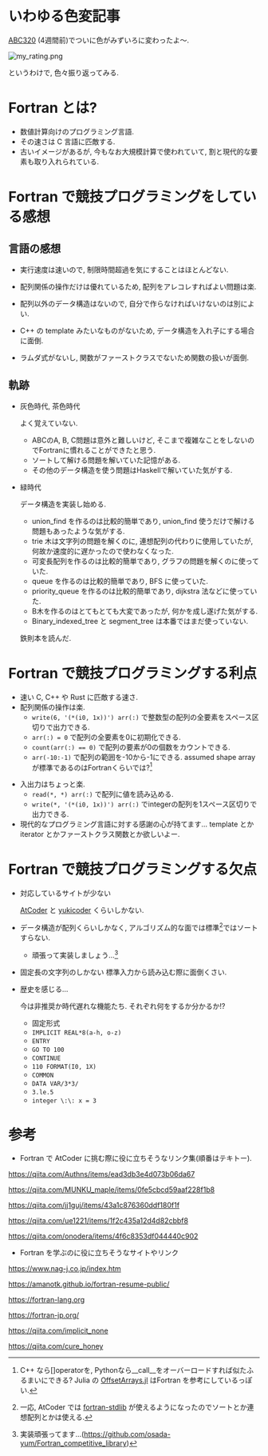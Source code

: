 # いわゆる色変記事

[ABC320](https://atcoder.jp/contests/abc320) (4週間前)でついに色がみずいろに変わったよ〜.

![my_rating.png](https://qiita-image-store.s3.ap-northeast-1.amazonaws.com/0/2296800/bbbf693c-ffb1-8308-821e-853c71a03b61.png)

というわけで, 色々振り返ってみる.


<a id="orgbdbd2de"></a>

# Fortran とは?

-   数値計算向けのプログラミング言語.
-   その速さは C 言語に匹敵する.
-   古いイメージがあるが, 今もなお大規模計算で使われていて, 割と現代的な要素も取り入れられている.


<a id="org466c14c"></a>

# Fortran で競技プログラミングをしている感想


<a id="org99bcba8"></a>

## 言語の感想

-   実行速度は速いので, 制限時間超過を気にすることはほとんどない.
-   配列関係の操作だけは優れているため, 配列をアレコレすればよい問題は楽.

-   配列以外のデータ構造はないので, 自分で作らなければいけないのは別によい.

-   C++ の template みたいなものがないため, データ構造を入れ子にする場合に面倒.
-   ラムダ式がないし, 関数がファーストクラスでないため関数の扱いが面倒.


<a id="org8a8adc6"></a>

## 軌跡

-   灰色時代, 茶色時代

    よく覚えていない.

    -   ABCのA, B, C問題は意外と難しいけど, そこまで複雑なことをしないのでFortranに慣れることができたと思う.
    -   ソートして解ける問題を解いていた記憶がある.
    -   その他のデータ構造を使う問題はHaskellで解いていた気がする.
-   緑時代

    データ構造を実装し始める.

    -   union\_find を作るのは比較的簡単であり, union\_find 使うだけで解ける問題もあったような気がする.
    -   trie 木は文字列の問題を解くのに, 連想配列の代わりに使用していたが, 何故か速度的に遅かったので使わなくなった.
    -   可変長配列を作るのは比較的簡単であり, グラフの問題を解くのに使っていた.
    -   queue を作るのは比較的簡単であり, BFS に使っていた.
    -   priority\_queue を作るのは比較的簡単であり, dijkstra 法などに使っていた.
    -   B木を作るのはとてもとても大変であったが, 何かを成し遂げた気がする.
    -   Binary\_indexed\_tree と segment\_tree は本番ではまだ使っていない.

    鉄則本を読んだ.


<a id="org0b0d4eb"></a>

# Fortran で競技プログラミングする利点

-   速い C, C++ や Rust に匹敵する速さ.
-   配列関係の操作は楽.
    -   `write(6, '(*(i0, 1x))') arr(:)` で整数型の配列の全要素をスペース区切りで出力できる.
    -   `arr(:) = 0` で配列の全要素を0に初期化できる.
    -   `count(arr(:) == 0)` で配列の要素が0の個数をカウントできる.
    -   `arr(-10:-1)` で配列の範囲を-10から-1にできる. assumed shape array が標準であるのはFortranくらいでは?[^1]

[^1]: C++ なら[]operatorを, Pythonなら\_\_call\_\_をオーバーロードすれば似たふるまいにできる? Julia の [OffsetArrays.jl](https://juliaarrays.github.io/OffsetArrays.jl/stable/) はFortran を参考にしているっぽい.

-   入出力はちょっと楽.
    -   `read(*, *) arr(:)` で配列に値を読み込める.
    -   `write(*, '(*(i0, 1x))') arr(:)` でintegerの配列を1スペース区切りで出力できる.
-   現代的なプログラミング言語に対する感謝の心が持てます&#x2026; template とか iterator とかファーストクラス関数とか欲しいよー.


<a id="org45eeb96"></a>

# Fortran で競技プログラミングする欠点

-   対応しているサイトが少ない

    [AtCoder](https://atcoder.jp/) と [yukicoder](https://yukicoder.me/) くらいしかない.
-   データ構造が配列くらいしかなく, アルゴリズム的な面では標準[^2]ではソートすらない.
    -   頑張って実装しましょう&#x2026;[^3]

[^2]: 一応, AtCoder では [fortran-stdlib](https://github.com/fortran-lang/stdlib#getting-started) が使えるようになったのでソートとか連想配列とかは使える.

[^3]: 実装頑張ってます&#x2026;(<https://github.com/osada-yum/Fortran_competitive_library>)

-   固定長の文字列のしかない 標準入力から読み込む際に面倒くさい.

-   歴史を感じる&#x2026;

    今は非推奨か時代遅れな機能たち. それぞれ何をするか分かるか!?

    -   固定形式
    -   `IMPLICIT REAL*8(a-h, o-z)`
    -   `ENTRY`
    -   `GO TO 100`
    -   `CONTINUE`
    -   `110 FORMAT(I0, 1X)`
    -   `COMMON`
    -   `DATA VAR/3*3/`
    -   `3.le.5`
    -   `integer \:\: x = 3`


<a id="org1c4c873"></a>

# 参考

-   Fortran で AtCoder に挑む際に役に立ちそうなリンク集(順番はテキトー).

https://qiita.com/Authns/items/ead3db3e4d073b06da67

https://qiita.com/MUNKU_maple/items/0fe5cbcd59aaf228f1b8

https://qiita.com/jj1guj/items/43a1c876360ddf180f1f

https://qiita.com/ue1221/items/1f2c435a12d4d82cbbf8

https://qiita.com/onodera/items/4f6c8353df044440c902

-   Fortran を学ぶのに役に立ちそうなサイトやリンク

https://www.nag-j.co.jp/index.htm

https://amanotk.github.io/fortran-resume-public/

https://fortran-lang.org

https://fortran-jp.org/

https://qiita.com/implicit_none

https://qiita.com/cure_honey
